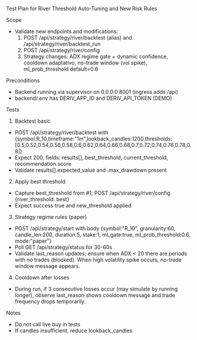 Test Plan for River Threshold Auto-Tuning and New Risk Rules

Scope
- Validate new endpoints and modifications:
  1) POST /api/strategy/river/backtest (alias) and /api/strategy/river/backtest_run
  2) POST /api/strategy/river/config
  3) Strategy changes: ADX regime gate + dynamic confidence, cooldown adaptativo, no-trade window (vol spike), ml_prob_threshold default=0.6

Preconditions
- Backend running via supervisor on 0.0.0.0:8001 (ingress adds /api)
- backend/.env has DERIV_APP_ID and DERIV_API_TOKEN (DEMO)

Tests
1) Backtest basic
- POST /api/strategy/river/backtest with {symbol:R_10,timeframe:"1m",lookback_candles:1200,thresholds:[0.5,0.52,0.54,0.56,0.58,0.6,0.62,0.64,0.66,0.68,0.7,0.72,0.74,0.76,0.78,0.8]}
- Expect 200, fields: results[], best_threshold, current_threshold, recommendation.score
- Validate results[].expected_value and .max_drawdown present

2) Apply best threshold
- Capture best_threshold from #1; POST /api/strategy/river/config {river_threshold: best}
- Expect success true and new_threshold applied

3) Strategy regime rules (paper)
- POST /api/strategy/start with body {symbol:"R_10", granularity:60, candle_len:200, duration:5, stake:1, ml_gate:true, ml_prob_threshold:0.6, mode:"paper"}
- Poll GET /api/strategy/status for 30-60s
- Validate last_reason updates; ensure when ADX < 20 there are periods with no trades (blocked). When high volatility spike occurs, no-trade window message appears.

4) Cooldown after losses
- During run, if 3 consecutive losses occur (may simulate by running longer), observe last_reason shows cooldown message and trade frequency drops temporarily.

Notes
- Do not call live buy in tests
- If candles insufficient, reduce lookback_candles
